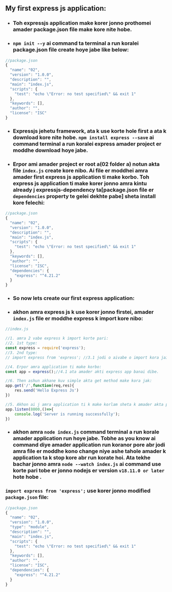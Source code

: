 ## My first express js application:
- ### Toh expressjs application make korer jonno prothomei amader package.json file make kore nite hobe.
- ### `npm init --y` ai command ta terminal a run koralei package.json file create hoye jabe like below:
```javascript
//package.json
{
  "name": "02",
  "version": "1.0.0",
  "description": "",
  "main": "index.js",
  "scripts": {
    "test": "echo \"Error: no test specified\" && exit 1"
  },
  "keywords": [],
  "author": "",
  "license": "ISC"
}
```
- ### Expressjs jehetu framework, ata k use korte hole first a ata k download kore nite hobe. `npm install express --save` ai command terminal a run koralei express amader project er moddhe download hoye jabe.
- ### Erpor ami amader project er root a(02 folder a) notun akta file `index.js` create kore nibo. Ai file er moddhei amra amader first express js application ti make korbo. Toh express js application ti make korer jonno amra kintu already j expressjs-dependency ta[package.json file er `dependencies` property te gelei dekhte pabe] sheta install kore felechi:

```javascript
//package.json
{
  "name": "02",
  "version": "1.0.0",
  "description": "",
  "main": "index.js",
  "scripts": {
    "test": "echo \"Error: no test specified\" && exit 1"
  },
  "keywords": [],
  "author": "",
  "license": "ISC",
  "dependencies": {
    "express": "^4.21.2"
  }
}
```
- ### So now lets create our first express application:
- ### akhon amra express js k use korer jonno firstei, amader `index.js` file er moddhe express k import kore nibo:

```javascript
//index.js

//1. amra 2 vabe express k import korte pari:
//2. 1st type:
const express = require('express');
//3. 2nd type:
// import express from 'express'; //3.1 jodi o aivabe o import kora jai tobe aikhane amra ata k use korte parbo na. Ata k use korte hole package.json file a ("type": "module") ai property add korte hobe. Modified pacackage.json tar example ai js code er nichei dewa hoyeche [MyFIrstExpressJSApplication.md file a.]

//4. Erpor amra application ti make korbo:
const app = express();//4.1 ata amader akti express app banai dibe.

//6. Then ashun akhane kuv simple akta get method make kora jak:
app.get('/',function(req,res){
    res.send('Hello Express Js')
})

//5. Akhon ai j amra application ti k make korlam sheta k amader akta port diye listen korate hobe jate oi port diye kono request ashle shetar against a response pataite pari.
app.listen(8000,()=>{
    console.log('Server is running successfully');
})
```
- ### akhon amra `node index.js` command terminal a run korale amader application run hoye jabe. Tobhe as you know ai command diye amader application run koranor pore abr jodi amra file er moddhe kono change niye ashe tahole amader k application ta k stop kore abr run korate hoi. Ata tekhe bachar jonno amra `node --watch index.js` ai command use korte pari tobe er jonno nodejs er version `v18.11.0 or later` hote hobe .

### `import express from 'express';` use korer jonno modified `package.json` file:
```javascript
//package.json
{
  "name": "02",
  "version": "1.0.0",
  "type": "module",
  "description": "",
  "main": "index.js",
  "scripts": {
    "test": "echo \"Error: no test specified\" && exit 1"
  },
  "keywords": [],
  "author": "",
  "license": "ISC",
  "dependencies": {
    "express": "^4.21.2"
  }
}
```
